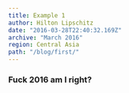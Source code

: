 ```yaml
---
title: Example 1
author: Hilton Lipschitz  
date: "2016-03-28T22:40:32.169Z"
archive: "March 2016"
region: Central Asia
path: "/blog/first/"
---
```


### Fuck 2016 am I right?
